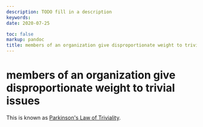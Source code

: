 ```yaml
---
description: TODO fill in a description
keywords: 
date: 2020-07-25

toc: false
markup: pandoc
title: members of an organization give disproportionate weight to trivial issues
---
```


# members of an organization give disproportionate weight to trivial issues

This is known as [Parkinson's Law of Triviality](https://en.wikipedia.org/wiki/Parkinson%27s_law_of_triviality).